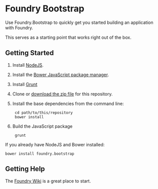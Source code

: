 # Foundry Bootstrap

Use Foundry.Bootstrap to quickly get you started building an
application with Foundry.

This serves as a starting point that works right out of the box.

## Getting Started

1. Install [NodeJS](http://nodejs.org/).
2. Install the [Bower JavaScript package manager](http://bower.io/).
3. Install [Grunt](http://gruntjs.com/)
4. Clone or [download the zip file](https://github.com/gburghardt/foundry.bootstrap/archive/master.zip) for this repository.
5. Install the base dependencies from the command line:

        cd path/to/this/repository
        bower install

6. Build the JavaScript package

        grunt

If you already have NodeJS and Bower installed:

    bower install foundry.bootstrap

## Getting Help

The [Foundry Wiki](https://github.com/gburghardt/foundry/wiki) is a great place to start.
